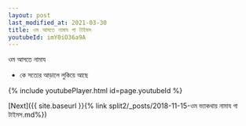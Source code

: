 ```yaml
---
layout: post
last_modified_at: 2021-03-30
title: ওম আসতে নামায গা টাইমস
youtubeId: imY0iO36a9A
---
```

 
 
 ওম আসতে নামায  
 
 -  কে সত্যের আড়ালে লুকিয়ে আছে 
 
  
 
  
 
 
 
 
 
 


{% include youtubePlayer.html id=page.youtubeId %}
 
[Next]({{ site.baseurl }}{% link  split2/_posts/2018-11-15-ওম ভ্যাকথায় নামায গা টাইমস.md%})
 
